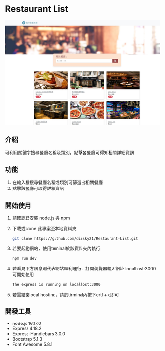 # Restaurant List
![餐廳清單](img/screen_shot.JPG)
## 介紹
可利用關鍵字搜尋餐廳名稱及類別，點擊各餐廳可得知相關詳細資訊
## 功能
1. 在輸入框搜尋餐廳名稱或類別可篩選出相關餐廳
2. 點擊該餐廳可取得詳細資訊
## 開始使用
1. 請確認已安裝 node.js 與 npm
2. 下載或clone 此專案至本地資料夾
    ```bash
   git clone https://github.com/dinsky21/Restaurant-List.git
   ```
3. 若要起動網站，使用teminal於該資料夾內執行

   ```bash
   npm run dev
   ```

4. 若看見下方訊息則代表網站順利運行，打開瀏覽器輸入網址 localhost:3000 可開始使用

   ```bash
   The express is running on localhost:3000
   ```
5. 若需結束local hosting，請於tirminal內按下crtl + c即可
     

## 開發工具
- node.js 16.17.0
- Express 4.18.2
- Express-Handlebars 3.0.0
- Bootstrap 5.1.3
- Font Awesome 5.8.1
